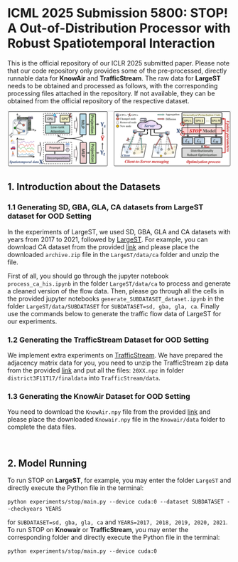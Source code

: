 # ICML 2025 Submission 5800: STOP! A Out-of-Distribution Processor with Robust Spatiotemporal Interaction
This is the official repository of our ICLR 2025 submitted paper. Please note that our code repository only provides some of the pre-processed, directly runnable data for <b>KnowAir</b> and <b>TrafficStream</b>. The raw data for <b>LargeST</b> needs to be obtained and processed as follows, with the corresponding processing files attached in the repository. If not available, they can be obtained from the official repository of the respective dataset.

<img src='STOP.png' alt='The main pipeline of STOP'>

## 1. Introduction about the Datasets
### 1.1 Generating SD, GBA, GLA, CA datasets from LargeST dataset for OOD Setting
In the experiments of LargeST, we used SD, GBA, GLA and CA datasets with years from 2017 to 2021, followed by [LargeST](https://github.com/liuxu77/LargeST/blob/main). For example, you can download CA dataset from the provided [link](https://www.kaggle.com/datasets/liuxu77/largest) and please place the downloaded `archive.zip` file in the `LargeST/data/ca` folder and unzip the file. 

First of all, you should go through the jupyter notebook `process_ca_his.ipynb` in the folder `LargeST/data/ca` to process and generate a cleaned version of the flow data. Then, please go through all the cells in the provided jupyter notebooks `generate_SUBDATASET_dataset.ipynb` in the folder `LargeST/data/SUBDATASET` for `SUBDATASET=sd, gba, gla, ca`. Finally use the commands below to generate the traffic flow data of LargeST for our experiments. 
<!--```
python LargeST/data/generate_data_for_training_ood.py --dataset SUBDATASET
```-->

### 1.2 Generating the TrafficStream Dataset for OOD Setting
We implement extra experiments on [TrafficStream](https://github.com/AprLie/TrafficStream). We have prepared the adjacency matrix data for you, you need to unzip the TrafficStream zip data from the provided [link](https://drive.google.com/file/d/1P5wowSaNSWBNCK3mQwESp-G2zsutXc5S/view?usp=sharing) and put all the files: `20XX.npz` in folder `district3F11T17/finaldata` into `TrafficStream/data`. <!--, then go through the jupyter notebook `generate_ts.ipynb` in the folder `TrafficStream/data` to process the data into the types needed in the STOP framework, and then run similarly to divide the OOD dataset.-->
<!--```
python TrafficStream/data/generate_data_for_training_ood.py
```-->

### 1.3 Generating the KnowAir Dataset for OOD Setting
You need to download the `KnowAir.npy` file from the provided [link](https://drive.google.com/file/d/1R6hS5VAgjJQ_wu8i5qoLjIxY0BG7RD1L/view) and please place the downloaded `Knowair.npy` file in the `Knowair/data` folder to complete the data files.

<br>

<!--## 2. Environmental Requirments
The experiment requires the same environment as [LargeST](https://github.com/liuxu77/LargeST/blob/main), and need to add the libraries mentioned in the requirements in [Knowair](https://github.com/shuowang-ai/PM2.5-GNN).

<br>-->

## 2. Model Running
To run STOP on <b>LargeST</b>, for example, you may enter the folder `LargeST` and directly execute the Python file in the terminal:
```
python experiments/stop/main.py --device cuda:0 --dataset SUBDATASET --checkyears YEARS
```
for `SUBDATASET=sd, gba, gla, ca` and `YEARS=2017, 2018, 2019, 2020, 2021`. 
To run STOP on <b>Knowair</b> or <b>TrafficStream</b>, you may enter the corresponding folder and directly execute the Python file in the terminal:
```
python experiments/stop/main.py --device cuda:0
```

<!--## 4. DIY OOD Parameters As You Want!
`--max_increase_ratio` is the maximum proportion of nodes that can be added to the test set also determines the number of nodes used in the training set.<br>
`--test_increase_ratio` is the proportion of existing nodes to be removed from the test set.<br>
`--test_decrease_ratio` is the proportion of new nodes to be added to the test set relative to the training set.<br>
`--checkyears` controls the years of data in test.<br>-->
